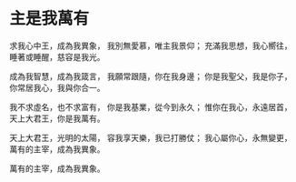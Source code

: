 # 主是我萬有

求我心中王，成為我異象，
我別無愛慕，唯主我景仰；
充滿我思想，我心嚮往，
睡著或睡醒，慈容是我光。

成為我智慧，成為我箴言，
我願常跟隨，你在我身邊；
你是我聖父，我是你子，
你常居我心，我與你合一。

我不求虛名，也不求富有，
你是我基業，從今到永久；
惟你在我心，永遠居首，
天上大君王，你是我萬有。

天上大君王，光明的太陽，
容我享天樂，我已打勝仗；
我心屬你心，永無變更，
萬有的主宰，成為我異象。

萬有的主宰，成為我異象。
